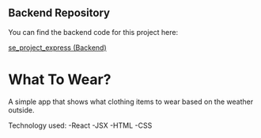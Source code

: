 ## Backend Repository

You can find the backend code for this project here:

[se_project_express (Backend)](https://github.com/Jellyfish15/se_project_express)

# What To Wear?

A simple app that shows what clothing items to wear based on the weather outside.

Technology used:
-React
-JSX
-HTML
-CSS
